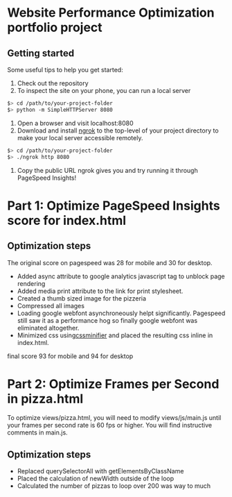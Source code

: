 # Website Performance Optimization portfolio project

## Getting started

Some useful tips to help you get started:

1. Check out the repository
1. To inspect the site on your phone, you can run a local server

  ```bash
  $> cd /path/to/your-project-folder
  $> python -m SimpleHTTPServer 8080
  ```

1. Open a browser and visit localhost:8080
1. Download and install [ngrok](https://ngrok.com/) to the top-level of your project directory to make your local server accessible remotely.

  ``` bash
  $> cd /path/to/your-project-folder
  $> ./ngrok http 8080
  ```

1. Copy the public URL ngrok gives you and try running it through PageSpeed Insights!

# Part 1: Optimize PageSpeed Insights score for index.html
## Optimization steps
The original score on pagespeed was 28 for mobile and 30 for desktop.
* Added async attribute to google analytics javascript tag to unblock page rendering
* Added media print attribute to the link for print stylesheet.
* Created a thumb sized image for the pizzeria
* Compressed all images
* Loading google webfont asynchroneously helpt significantly. Pagespeed still saw it as a performance hog so finally google webfont was eliminated altogether.
* Minimized css using[cssminifier](https://cssminifier.com/) and placed the resulting css inline in index.html.

final score 93 for mobile and 94 for desktop


# Part 2: Optimize Frames per Second in pizza.html

To optimize views/pizza.html, you will need to modify views/js/main.js until your frames per second rate is 60 fps or higher. You will find instructive comments in main.js. 

## Optimization steps
* Replaced querySelectorAll with getElementsByClassName
* Placed the calculation of newWidth outside of the loop
* Calculated the number of pizzas to loop over 200 was way to much 
